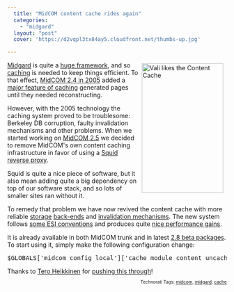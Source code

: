 ```yaml
---
  title: "MidCOM content cache rides again"
  categories: 
    - "midgard"
  layout: "post"
  cover: 'https://d2vqpl3tx84ay5.cloudfront.net/thumbs-up.jpg'

---
```

<img src="https://d2vqpl3tx84ay5.cloudfront.net/thumbs-up.jpg" height="298" width="187" border="0" align="right" hspace="8" vspace="4" alt="Vali likes the Content Cache" title="Vali likes the Content Cache" />
<a href="http://www.midgard-project.org/">Midgard</a> is quite a <a href="http://www.ohloh.net/projects/3309/analyses/latest">huge framework</a>, and so <a href="http://en.wikipedia.org/wiki/Cache">caching</a> is needed to keep things efficient. To that effect, <a href="http://www.midgard-project.org/updates/view/midcom-2_4_0.html">MidCOM 2.4 in 2005</a> added a <a href="http://www.midgard-project.org/documentation/concepts-midcom-specs-subsystems-cache/">major feature of caching</a> generated pages until they needed reconstructing.

However, with the 2005 technology the caching system proved to be troublesome: Berkeley DB corruption, faulty invalidation mechanisms and other problems. When we started working on <a href="http://www.midgard-project.org/updates/view/midcom-2_5_0.html">MidCOM 2.5</a> we decided to remove MidCOM's own content caching infrastructure in favor of using a <a href="http://www.midgard-project.org/documentation/setting-up-squid-reverse-proxy/">Squid reverse proxy</a>.

Squid is quite a nice piece of software, but it also mean adding quite a big dependency on top of our software stack, and so lots of smaller sites ran without it. 

To remedy that problem we have now revived the content cache with more reliable <a href="http://www.danga.com/memcached/">storage</a> <a href="http://www.sqlite.org/">back-ends</a> and <a href="http://www.midgard-project.org/discussion/developer-forum/read/23110f7478a611dcaf47c9e3555949044904.html">invalidation mechanisms</a>. The new system follows <a href="http://www.midgard-project.org/discussion/developer-forum/read/fcfd26c091ef11dca68d318091898c508c50.html">some ESI conventions</a> and produces quite <a href="http://www.midgard-project.org/discussion/developer-forum/read/c54c1bfa8f8311dc8aa411258c18d785d785.html">nice performance gains</a>.

It is already available in both MidCOM trunk and in latest <a href="http://pear.midcom-project.org/index.php?package=midcom&amp;release=2.8.0beta19&amp;downloads">2.8 beta packages</a>. To start using it, simply make the following configuration change:

<pre>$GLOBALS['midcom_config_local']['cache_module_content_uncached'] = false;
</pre>Thanks to <a href="http://teroheikkinen.iki.fi/">Tero Heikkinen</a> for <a href="http://www.slideshare.net/tepheikk/caching-idea-for-midcom/">pushing this through</a>!

<p style="text-align:right;font-size:10px;">Technorati Tags: <a href="http://www.technorati.com/tag/midcom" rel="tag">midcom</a>, <a href="http://www.technorati.com/tag/midgard" rel="tag">midgard</a>, <a href="http://www.technorati.com/tag/cache" rel="tag">cache</a></p>
